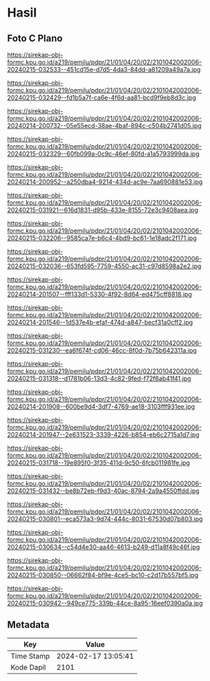 # Hasil

## Foto C Plano

https://sirekap-obj-formc.kpu.go.id/a219/pemilu/pdpr/21/01/04/20/02/2101042002006-20240215-032533--451cd15e-d7d5-4da3-84dd-a81209a49a7a.jpg

https://sirekap-obj-formc.kpu.go.id/a219/pemilu/pdpr/21/01/04/20/02/2101042002006-20240215-032429--fd1b5a7f-ca6e-4f6d-aa81-bcd9f9eb8d3c.jpg

https://sirekap-obj-formc.kpu.go.id/a219/pemilu/pdpr/21/01/04/20/02/2101042002006-20240214-200732--05e55ecd-38ae-4baf-894c-c504b2741d05.jpg

https://sirekap-obj-formc.kpu.go.id/a219/pemilu/pdpr/21/01/04/20/02/2101042002006-20240215-032329--60fb099a-0c9c-46ef-80fd-a1a5793999da.jpg

https://sirekap-obj-formc.kpu.go.id/a219/pemilu/pdpr/21/01/04/20/02/2101042002006-20240214-200952--a250dba4-9214-434d-ac9e-7aa690881e53.jpg

https://sirekap-obj-formc.kpu.go.id/a219/pemilu/pdpr/21/01/04/20/02/2101042002006-20240215-031921--616d1831-d95b-433e-8155-72e3c9408aea.jpg

https://sirekap-obj-formc.kpu.go.id/a219/pemilu/pdpr/21/01/04/20/02/2101042002006-20240215-032206--9585ca7e-b6c4-4bd9-bc61-1e18adc2f171.jpg

https://sirekap-obj-formc.kpu.go.id/a219/pemilu/pdpr/21/01/04/20/02/2101042002006-20240215-032036--653fd595-7759-4550-ac31-c97d8598a2e2.jpg

https://sirekap-obj-formc.kpu.go.id/a219/pemilu/pdpr/21/01/04/20/02/2101042002006-20240214-201507--fff133d1-5330-4f92-8d64-ed475cff8818.jpg

https://sirekap-obj-formc.kpu.go.id/a219/pemilu/pdpr/21/01/04/20/02/2101042002006-20240214-201546--1d537e4b-efaf-474d-a847-becf31a0cff2.jpg

https://sirekap-obj-formc.kpu.go.id/a219/pemilu/pdpr/21/01/04/20/02/2101042002006-20240215-031230--ea6f674f-cd06-46cc-8f0d-7b75b642311a.jpg

https://sirekap-obj-formc.kpu.go.id/a219/pemilu/pdpr/21/01/04/20/02/2101042002006-20240215-031318--d1781b06-13d3-4c82-9fed-f72f6ab41f41.jpg

https://sirekap-obj-formc.kpu.go.id/a219/pemilu/pdpr/21/01/04/20/02/2101042002006-20240214-201908--600be9d4-3df7-4769-ae18-3103fff931ee.jpg

https://sirekap-obj-formc.kpu.go.id/a219/pemilu/pdpr/21/01/04/20/02/2101042002006-20240214-201947--2e631523-3339-4226-b854-eb6c2715a1d7.jpg

https://sirekap-obj-formc.kpu.go.id/a219/pemilu/pdpr/21/01/04/20/02/2101042002006-20240215-031718--19e895f0-3f35-411d-9c50-6fcb011981fe.jpg

https://sirekap-obj-formc.kpu.go.id/a219/pemilu/pdpr/21/01/04/20/02/2101042002006-20240215-031432--be8b72eb-f9d3-40ac-8794-2a9a4550ffdd.jpg

https://sirekap-obj-formc.kpu.go.id/a219/pemilu/pdpr/21/01/04/20/02/2101042002006-20240215-030801--eca573a3-9d74-444c-8031-67530d07b803.jpg

https://sirekap-obj-formc.kpu.go.id/a219/pemilu/pdpr/21/01/04/20/02/2101042002006-20240215-030634--c54d4e30-aa46-4613-b249-d11a8f49c46f.jpg

https://sirekap-obj-formc.kpu.go.id/a219/pemilu/pdpr/21/01/04/20/02/2101042002006-20240215-030850--06662f84-bf9e-4ce5-bc10-c2d17b557bf5.jpg

https://sirekap-obj-formc.kpu.go.id/a219/pemilu/pdpr/21/01/04/20/02/2101042002006-20240215-030942--949ce775-339b-44ce-8a95-16eef0390a0a.jpg


## Metadata

| Key        | Value               |
| ---------- | ------------------- |
| Time Stamp | 2024-02-17 13:05:41 |
| Kode Dapil | 2101                |



